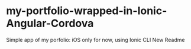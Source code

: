 # my-portfolio-wrapped-in-Ionic-Angular-Cordova
Simple app of my porfolio: iOS only for now, using Ionic CLI
New Readme
